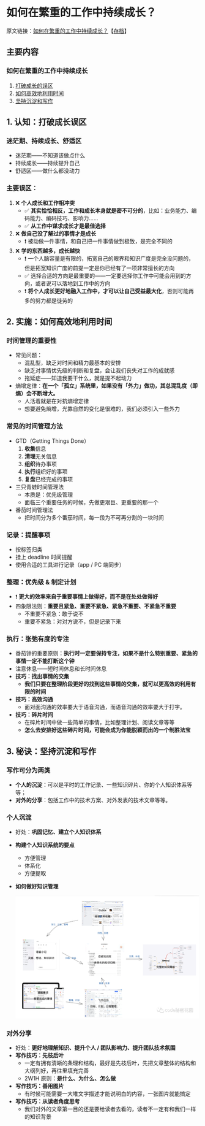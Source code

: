 # 如何在繁重的工作中持续成长？

原文链接：[如何在繁重的工作中持续成长？](https://cloud.tencent.com/developer/article/2207594?areaId=106001)【[存档](https://web.archive.org/web/20240212082737/https://cloud.tencent.com/developer/article/2207594?areaId=106001)】

## 主要内容

### 如何在繁重的工作中持续成长

1. [打破成长的误区](#1-认知打破成长误区)
2. [如何高效地利用时间](#2-实施如何高效地利用时间)
3. [坚持沉淀和写作](#3-秘诀坚持沉淀和写作)

## 1. 认知：打破成长误区

### 迷茫期、持续成长、舒适区
* 迷茫期——不知道该做点什么
* 持续成长——持续提升自己
* 舒适区——做什么都没动力

### 主要误区：
1. ❌ **个人成长和工作相冲突**
    * ✅ **其实恰恰相反，工作和成长本身就是密不可分的**，比如：业务能力、编码能力、编码技巧、影响力……
    * ✅ **从工作中谋求成长才是最佳选择**
2. ❌ **做自己没了解过的事情才是成长**
    * ❗ 被动做一件事情，和自己把一件事情做到极致，是完全不同的
3. ❌ **学的东西越多，成长越快**
    * ❗ 一个人脑容量是有限的，拓宽自己的眼界和知识广度是完全没问题的，但是拓宽知识广度的前提一定是你已经有了一项非常擅长的方向
    * ✅ 选择合适的方向是最重要的——一定要选择你工作中可能会用到的方向，或者说可以落地到工作中的方向
    * ❗ **将个人成长更好地融入工作中，才可以让自己受益最大化**，否则可能再多的努力都是徒劳的

## 2. 实施：如何高效地利用时间

### 时间管理的重要性

* 常见问题：
    * 混乱型，缺乏对时间和精力最基本的安排
    * 缺乏对事情优先级的判断和复盘，会让我们丧失对工作的成就感
    * 拖延症——知道我要干什么，就是提不起动力
* 熵增定律：**在一个「孤立」系统里，如果没有「外力」做功，其总混乱度（即熵）会不断增大。**
    * 人活着就是在对抗熵增定律
    * 想要避免熵增，光靠自然的变化是很难的，我们必须引入一些外力

### 常见的时间管理方法

* GTD（Getting Things Done）
    1. **收集**信息
    2. **清理**无关信息
    3. **组织**待办事项
    4. **执行**组织好的事项
    5. **复盘**已经完成的事项
* 三只青蛙时间管理法
    * 本质是：优先级管理
    * 面临三个重要任务的时候，先做更艰巨、更重要的那一个
* 番茄时间管理法
    * 把时间分为多个番茄时间，每一段为不可再分割的一块时间

### 记录：提醒事项

* 按标签归类
* 挂上 deadline 时间提醒
* 使用合适的工具进行记录（app / PC 端同步）

### 整理：优先级 & 制定计划

* ❗ **更大的效率来自于重要事情上做得好，而不是在处处做得好**
* 四象限法则：**重要且紧急、重要不紧急、紧急不重要、不紧急不重要**
    * 不重要不紧急：敢于说不
    * 重要不紧急：对对方说不，但是记录下来

### 执行：张弛有度的专注

* 番茄钟的重要原则：**执行时一定要保持专注，如果不是什么特别重要、紧急的事情一定不能打断这个钟**
* 注意休息——短时间休息和长时间休息
* **技巧：找出事情的交集**
    * **我们只要在整理阶段更好的找到这些事情的交集，就可以更高效的利用有限的时间**
* **技巧：高效沟通**
    * 面对面沟通的效率要大于语音沟通，而语音沟通的效率要大于打字。
* **技巧：碎片时间**
    * 在碎片时间中做一些简单的事情，比如整理计划、阅读文章等等
    * **怎么去安排好这些碎片时间，可能会成为你能脱颖而出的一个制胜法宝**

## 3. 秘诀：坚持沉淀和写作

### 写作可分为两类

* **个人的沉淀**：可以是平时的工作记录、一些知识碎片、你的个人知识体系等等；
* **对外的分享**：包括工作中的技术方案、对外发表的技术文章等等。

### 个人沉淀

* 好处：**巩固记忆、建立个人知识体系**
* **构建个人知识系统的要点**
    * 方便管理
    * 体系化
    * 方便提取
* **如何做好知识管理**

    ![知识管理示意图](./images/知识管理示意图.png)

### 对外分享

* 好处：**更好地理解知识、提升个人 / 团队影响力、提升团队技术氛围**
* **写作技巧：先枝后叶**
    * 一定有拥有清晰的条理和结构，最好是先枝后叶，先把文章整体的结构和大纲列好，再往里填充完善
    * 2W1H 原则：**是什么、为什么、怎么做**
* **写作技巧：善用图片**
    * 有时候可能需要一大堆文字描述才能说明白的内容，一张图片就能搞定
* **写作技巧：从读者角度思考**
    * 我们对外的文章第一目的还是要给读者去看的，读者不一定有和我们一样的知识背景